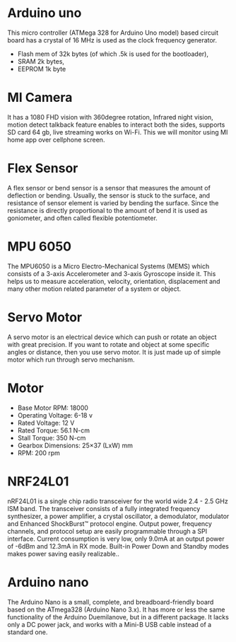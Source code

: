 # Arduino uno

This micro controller (ATMega 328 for Arduino Uno model) based circuit board has a crystal of 16 MHz is used as the clock frequency generator.
* Flash mem of 32k bytes (of which .5k is used for the bootloader),
* SRAM   2k bytes,
* EEPROM 1k byte

# MI Camera

It has a 1080 FHD vision with 360degree rotation, Infrared night vision, motion detect talkback feature enables to interact both the sides, supports SD card 64 gb, live streaming works on Wi-Fi. This we will monitor using MI home app over cellphone screen.

#	Flex Sensor

A flex sensor or bend sensor is a sensor that measures the amount of deflection or bending. Usually, the sensor is stuck to the surface, and resistance of sensor element is varied by bending the surface. Since the resistance is directly proportional to the amount of bend it is used as goniometer, and often called flexible potentiometer.

# MPU 6050

The MPU6050 is a Micro Electro-Mechanical Systems (MEMS) which consists of a 3-axis Accelerometer and 3-axis Gyroscope inside it. This helps us to measure acceleration, velocity, orientation, displacement and many other motion related parameter of a system or object.

#	Servo Motor

A servo motor is an electrical device which can push or rotate an object with great precision. If you want to rotate and object at some specific angles or distance, then you use servo motor. It is just made up of simple motor which run through servo mechanism.

#	Motor

* Base Motor RPM: 18000
* Operating Voltage: 6-18 v
* Rated Voltage: 12 V
* Rated Torque: 56.1 N-cm
* Stall Torque: 350 N-cm
* Gearbox Dimensions: 25×37 (LxW) mm
* RPM: 200 rpm

# NRF24L01

nRF24L01 is a single chip radio transceiver for the world wide 2.4 - 2.5 GHz ISM band. The transceiver consists of a fully integrated frequency synthesizer, a power amplifier, a crystal oscillator, a demodulator, modulator and Enhanced ShockBurst™ protocol engine. Output power, frequency channels, and protocol setup are easily programmable through a SPI interface. Current consumption is very low, only 9.0mA at an output power of -6dBm and 12.3mA in RX mode. Built-in Power Down and Standby modes makes power saving easily realizable..

# Arduino nano

The Arduino Nano is a small, complete, and breadboard-friendly board based on the ATmega328 (Arduino Nano 3.x). It has more or less the same functionality of the Arduino Duemilanove, but in a different package. It lacks only a DC power jack, and works with a Mini-B USB cable instead of a standard one.
